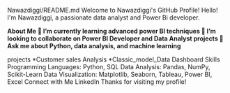 Nawazdiggi/README.md
Welcome to Nawazdiggi's GitHub Profile!
Hello! I'm Nawazdiggi, a passionate data analyst and Power Bi developer.

**About Me
🌱 I’m currently learning advanced power BI techniques
👯 I’m looking to collaborate on Power BI Developer and Data Analyst projects
💬 Ask me about Python, data analysis, and machine learning**

projects
*Customer sales Analysis
*Classic_model_Data Dashboard
Skills
Programming Languages: Python, SQL
Data Analysis: Pandas, NumPy, Scikit-Learn
Data Visualization: Matplotlib, Seaborn, Tableau, Power BI, Excel
Connect with Me
LinkedIn
Thanks for visiting my profile!
<!---
Nawazsdiggi/Nawazsdiggi is a ✨ special ✨ repository because its `README.md` (this file) appears on your GitHub profile.
You can click the Preview link to take a look at your changes.
--->
